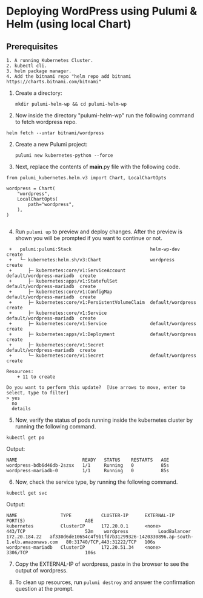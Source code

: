 # Deploying WordPress using Pulumi & Helm (using local Chart) 

## Prerequisites
```
1. A running Kubernetes Cluster.
2. kubectl cli.
3. helm package manager.
4. Add the bitnami repo "helm repo add bitnami https://charts.bitnami.com/bitnami"

```

1. Create a directory:

    ```
    mkdir pulumi-helm-wp && cd pulumi-helm-wp
    
    ```
2. Now inside the directory "pulumi-helm-wp" run the following command to fetch wordpress repo.
```
helm fetch --untar bitnami/wordpress

```
2. Create a new Pulumi project:

    ```
    pulumi new kubernetes-python --force
    
    ```
3. Next, replace the contents of __main__.py file with the following code.
```
from pulumi_kubernetes.helm.v3 import Chart, LocalChartOpts

wordpress = Chart(
    "wordpress",
    LocalChartOpts(
        path="wordpress",
    ),
)


```

4. Run `pulumi up` to preview and deploy changes.  After the preview is shown you will be
    prompted if you want to continue or not.

```
 +   pulumi:pulumi:Stack                             helm-wp-dev                create
 +   └─ kubernetes:helm.sh/v3:Chart                  wordpress                  create
 +      ├─ kubernetes:core/v1:ServiceAccount         default/wordpress-mariadb  create
 +      ├─ kubernetes:apps/v1:StatefulSet            default/wordpress-mariadb  create
 +      ├─ kubernetes:core/v1:ConfigMap              default/wordpress-mariadb  create
 +      ├─ kubernetes:core/v1:PersistentVolumeClaim  default/wordpress          create
 +      ├─ kubernetes:core/v1:Service                default/wordpress-mariadb  create
 +      ├─ kubernetes:core/v1:Service                default/wordpress          create
 +      ├─ kubernetes:apps/v1:Deployment             default/wordpress          create
 +      ├─ kubernetes:core/v1:Secret                 default/wordpress-mariadb  create
 +      └─ kubernetes:core/v1:Secret                 default/wordpress          create

Resources:
    + 11 to create

Do you want to perform this update?  [Use arrows to move, enter to select, type to filter]
> yes
  no
  details

```


5. Now, verify the status of pods running inside the kubernetes cluster by running the following command.

```
kubectl get po

```
Output:

```
NAME                        READY   STATUS    RESTARTS   AGE
wordpress-bdb6d46db-2szsx   1/1     Running   0          85s
wordpress-mariadb-0         1/1     Running   0          85s

```
6. Now, check the service type, by running the following command.

```
kubectl get svc

```
Output:

```
NAME                TYPE           CLUSTER-IP      EXTERNAL-IP                                                                PORT(S)                      AGE    
kubernetes          ClusterIP      172.20.0.1      <none>                                                                     443/TCP                      52m    wordpress           LoadBalancer   172.20.184.22   af330d6de10654c4f9b1fd7b31299326-1420330896.ap-south-1.elb.amazonaws.com   80:31740/TCP,443:31222/TCP   106s   
wordpress-mariadb   ClusterIP      172.20.51.34    <none>                                                                     3306/TCP                     106s

```
7. Copy the EXTERNAL-IP of wordpress, paste in the browser to see the output of wordpress.

8. To clean up resources, run `pulumi destroy` and answer the confirmation question at the prompt.
